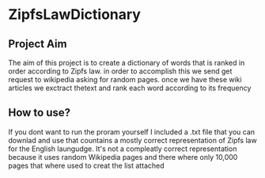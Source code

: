 # ZipfsLawDictionary

## Project Aim
The aim of this project is to create a dictionary of words that is ranked in order according to Zipfs law. in order to accomplish this we send get request to wikipedia asking for random pages. once we have these wiki articles we exctract thetext and rank each word according to its frequency

## How to use?
If you dont want to run the proram yourself I included a .txt file that you can downlad and use that countains a mostly correct representation of Zipfs law for the English laungudge. It's not a compleatly correct representation because it uses random Wikipedia pages and there where only 10,000 pages that where used to creat the list attached
